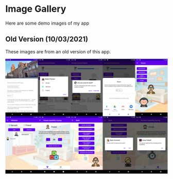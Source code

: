 # Image Gallery

Here are some demo images of my app


## Old Version (10/03/2021)
These images are from an old version of this app.

<div align=center><img src="images/demo_img_old.png"/></div>
